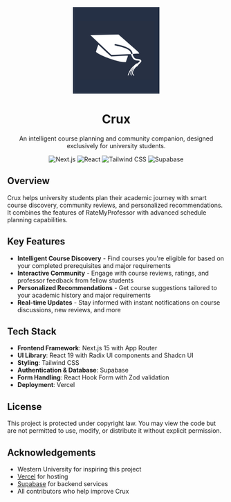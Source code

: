 <div align="center">

 <img src="icons/logo.png" alt="Crux Logo" width="200"/>

 # Crux
 An intelligent course planning and community companion, designed exclusively for university students.
 
 ![Next.js](https://img.shields.io/badge/Next.js-15-black)
 ![React](https://img.shields.io/badge/React-19-blue)
 ![Tailwind CSS](https://img.shields.io/badge/Tailwind-3-06B6D4)
 ![Supabase](https://img.shields.io/badge/Supabase-2-3ECF8E)
 
 </div>
 
 ## Overview
 
 Crux helps university students plan their academic journey with smart course discovery, community reviews, and personalized recommendations. It combines the features of RateMyProfessor with advanced schedule planning capabilities.
 
 ## Key Features
 
 - **Intelligent Course Discovery** - Find courses you're eligible for based on your completed prerequisites and major requirements
 - **Interactive Community** - Engage with course reviews, ratings, and professor feedback from fellow students
 - **Personalized Recommendations** - Get course suggestions tailored to your academic history and major requirements
 - **Real-time Updates** - Stay informed with instant notifications on course discussions, new reviews, and more
 
 ## Tech Stack
 
 - **Frontend Framework**: Next.js 15 with App Router
 - **UI Library**: React 19 with Radix UI components and Shadcn UI
 - **Styling**: Tailwind CSS
 - **Authentication & Database**: Supabase
 - **Form Handling**: React Hook Form with Zod validation
 - **Deployment**: Vercel

 ## License
 
 This project is protected under copyright law. You may view the code but are not permitted to use, modify, or distribute it without explicit permission.
 
 ## Acknowledgements
 
 - Western University for inspiring this project
 - [Vercel](https://vercel.com) for hosting
 - [Supabase](https://supabase.com) for backend services
 - All contributors who help improve Crux
